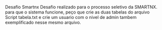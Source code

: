 Desafio Smartnx
Desafio realizado para o processo seletivo da SMARTNX.
     para que o sistema funcione, peço que crie as duas tabelas do arquivo Script tabela.txt e crie um usuario com o nivel de admin tambem exemplificado nesse mesmo arquivo.
